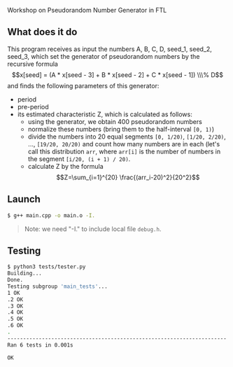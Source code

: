 Workshop on Pseudorandom Number Generator in FTL

## What does it do
This program receives as input the numbers A, B, C, D, seed_1, seed_2, seed_3, which set the generator of pseudorandom numbers by the recursive formula
$$x[seed] = (A * x[seed - 3] + B * x[seed - 2] + C * x[seed - 1]) \\\% D$$ and finds the following parameters of this generator:
- period
- pre-period
- its estimated characteristic Z, which is calculated as follows:
    - using the generator, we obtain 400 pseudorandom numbers
    - normalize these numbers (bring them to the half-interval `[0, 1)`)
    - divide the numbers into 20 equal segments `[0, 1/20)`, `[1/20, 2/20)`, ..., `[19/20, 20/20)` and count how many numbers are in each (let's call this distribution `arr`, where `arr[i]` is the number of numbers in the segment `[i/20, (i + 1) / 20)`.
    - calculate Z by the formula $$Z=\sum_{i=1}^{20} \frac{(arr_i-20)^2}{20^2}$$

## Launch
```bash
$ g++ main.cpp -o main.o -I.
```
> Note: we need "-I." to include local file `debug.h`.

## Testing
```bash
$ python3 tests/tester.py
Building...
Done.
Testing subgroup 'main_tests'...
1 OK
.2 OK
.3 OK
.4 OK
.5 OK
.6 OK
.
----------------------------------------------------------------------
Ran 6 tests in 0.001s

OK
```
